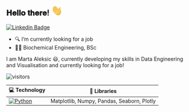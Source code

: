 <h2> 𝐇𝐞𝐥𝐥𝐨 𝐭𝐡𝐞𝐫𝐞! <img src="https://raw.githubusercontent.com/ABSphreak/ABSphreak/master/gifs/Hi.gif" width="30px"></h2>

[![Linkedin Badge](https://img.shields.io/badge/-marta--aleksic-blue?style=flat-square&logo=Linkedin&logoColor=white&link=https://www.linkedin.com/in/marta-aleksic/)](https://www.linkedin.com/in/marta-aleksic/) 


- 🔍 I’m currently looking for a job
- 👩‍🎓 Biochemical Engineering, BSc

I am Marta Aleksic 😃, currently developing my skills in Data Engineering and Visualisation and currently looking for a job! 

![visitors](https://visitor-badge.glitch.me/badge?page_id=martaaleksic)

| 💻 **Technology** | 🚀 **Libraries** |
| - | - |
| [![Python](https://img.shields.io/static/v1?label=&message=Python&color=3776AB&logo=Python&logoColor=FFFFFF)](https://www.python.org/) | Matplotlib, Numpy, Pandas, Seaborn, Plotly |

